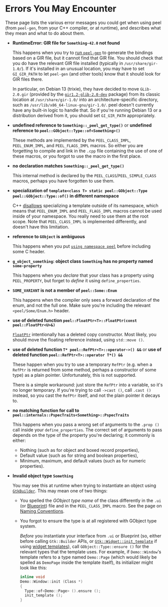 # Errors You May Encounter

These page lists the various error messages you could get when using peel (from
`peel-gen`, from your C++ compiler, or at runtime), and describes what they
mean and what to do about them.

* **RuntimeError: GIR file for `Something-42.0` not found**

  This happens when you try to [run `peel-gen`] to generate the bindings based
  on a GIR file, but it cannot find that GIR file. You should check that you do
  have the relevant GIR file installed (typically in `/usr/share/gir-1.0/`). If
  it's installed in an unusual location, you may have to set `GI_GIR_PATH` to
  let `peel-gen` (and other tools) know that it should look for GIR files
  there.

  In particular, on Debian 13 (trixie), they have decided to move
  `GLib-2.0.gir` (provided by the [`gir1.2-glib-2.0-dev`] package) from its
  classic location at `/usr/share/gir-1.0/` into an architecture-specific
  directory, such as `/usr/lib/x86_64-linux-gnu/gir-1.0/`. peel doesn't
  currently have any built-in logic to handle that. So if you're running Debian
  13 or a distribution derived from it, you should set `GI_GIR_PATH`
  appropriately.

[run `peel-gen`]: peel-gen.md
[`gir1.2-glib-2.0-dev`]: https://packages.debian.org/en/sid/gir1.2-glib-2.0-dev

* **undefined reference to `Something::_peel_get_type()`** or
  **undefined reference to `peel::GObject::Type::of<Something>()`**

  These methods are implemented by the `PEEL_CLASS_IMPL`, `PEEL_ENUM_IMPL`, and
  `PEEL_FLAGS_IMPL` macros. So either you are forgetting to compile and link in
  the `.cpp` file containing the use of one of these macros, or you forgot to
  use the macro in the first place.

* **no declaration matches `Something::_peel_get_type()`**

  This internal method is declared by the `PEEL_CLASS`/`PEEL_SIMPLE_CLASS`
  macros, perhaps you have forgotten to use them.

* **specialization of `template<class T> static peel::GObject::Type
  peel::GObject::Type::of()` in different namespace**

  C++ [disallows] specializing a template outside of its namespace, which means
  that `PEEL_ENUM_IMPL` and `PEEL_FLAGS_IMPL` macros cannot be used inside of
  your namespace. You really need to use them at the root scope. Note that
  `PEEL_CLASS_IMPL` is implemented differently, and doesn't have this
  limitation.

[disallows]: https://quuxplusone.github.io/blog/2024/07/15/specialization-in-another-namespace/

* **reference to `GObject` is ambiguous**

  This happens when you put [`using namespace peel`] before including some C
  header.

[`using namespace peel`]: gotchas-and-pitfalls.md#using-namespace-peel

* **`g_object_something`: object class `Something` has no property named
  `some-property`**

  This happens when you _declare_ that your class has a property using
  `PEEL_PROPERTY`, but forget to _define_ it using `define_properties`.

* **`SOME_VARIANT` is not a member of `peel::Some::Enum`**

  This happens when the compiler only sees a forward declaration of the enum,
  and not the full one. Make sure you're including the relevant
  `<peel/Some/Enum.h>` header.

* **use of deleted function `peel::FloatPtr<T>::FloatPtr(const peel::FloatPtr<U>&)`**

  [`FloatPtr`] intentionally has a deleted copy constructor. Most likely, you
  should move the floating reference instead, using `std::move ()`.

[`FloatPtr`]: float-ptr.md

* **use of deleted function `T* peel::RefPtr<T>::operator->() &&`** or
  **use of deleted function `peel::RefPtr<T>::operator T*() &&`**

  These happen when you try to use a temporary `RefPtr` (e.g. when a `RefPtr`
  is returned from some method, perhaps a constructor of some type) as a plain
  pointer. Unfortunately, this is not supported.

  There is a simple workaround: just store the `RefPtr` into a variable, so
  it's no longer temporary. If you're trying to call `->cast ()`, call
  `.cast ()` instead, so you cast the `RefPtr` itself, and not the plain
  pointer it decays to.

* **no matching function for call to `peel::internals::PspecTraits<Something>::PspecTraits`**

  This happens when you pass a wrong set of arguments to the `.prop ()` call
  inside your `define_properties`. The correct set of arguments to pass depends
  on the type of the property you're declaring; it commonly is either:
  * Nothing (such as for object and boxed record properties),
  * Default value (such as for string and boolean properties),
  * Minimum, maximum, and default values (such as for numeric properties).

* **Invalid object type `Something`**

  You may see this at runtime when trying to instantiate an object using
  [`GtkBuilder`]. This may mean one of two things:

  * You spelled the _GObject type name_ of the class differently in the `.ui`
  (or [Blueprint]) file and in the `PEEL_CLASS_IMPL` macro. See the page on
  [Naming Conventions].

  * You forgot to ensure the type is at all registered with GObject type
  system.

    _Before_ you instantiate your interface from `.ui` or Blueprint (so, either
    before calling `Gtk::Builder` APIs, or [`Gtk::Widget::init_template`] if
    using [widget templates]), call `GObject::Type::ensure ()` for the relevant
    types that the template uses. For example, if `Demo::Window`'s template
    refers to a type named `Demo::Page` (which would likely be spelled as
    `DemoPage` inside the template itself), its initializer might look like
    this:

    ```cpp
    inline void
    Demo::Window::init (Class *)
    {
      Type::of<Demo::Page> ().ensure ();
      init_template ();
    }
    ```

[`GtkBuilder`]: https://docs.gtk.org/gtk4/class.Builder.html
[Blueprint]: https://gnome.pages.gitlab.gnome.org/blueprint-compiler/
[Naming Conventions]: naming-conventions.md
[`Gtk::Widget::init_template`]: https://docs.gtk.org/gtk4/method.Widget.init_template.html
[widget templates]: gtk-widget-templates.md
